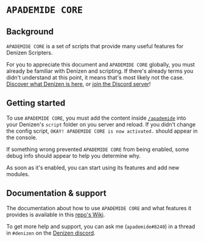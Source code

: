 # `APADEMIDE CORE`

## Background
`APADEMIDE CORE` is a set of scripts that provide many useful features for Denizen Scripters.

For you to appreciate this document and `APADEMIDE CORE` globally, you must already be familiar with Denizen and scripting.
If there's already terms you didn't understand at this point, it means that's most likely not the case.   
[Discover what Denizen is here](https://guide.denizenscript.com/guides/background/what-is-denizen), or [join the Discord server](https://discord.gg/Q6pZGSR)!

## Getting started
To use `APADEMIDE CORE`, you must add the content inside [`/apademide`](../../tree/main/apademide) into your Denizen's `script` folder on you server and reload. If you didn't change the config script, `OKAY! APADEMIDE CORE is now activated.` should appear in the console.

If something wrong prevented `APADEMIDE CORE` from being enabled, some debug info should appear to help you determine why.

As soon as it's enabled, you can start using its features and add new modules.

## Documentation & support

The documentation about how to use `APADEMIDE CORE` and what features it provides is available in this [repo's Wiki](../../wiki).

To get more help and support, you can ask me (`apademide#8240`) in a thread in `#denizen` on the [Denizen discord](https://discord.gg/Q6pZGSR).
